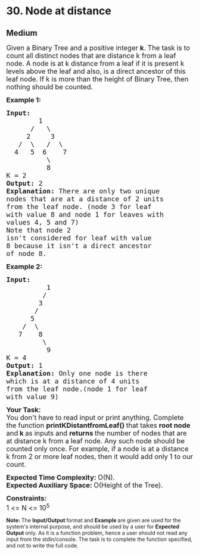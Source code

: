# 30. Node at distance
## Medium 
<div class="problem-statement">
                <p></p><p><span style="font-size:18px">Given a Binary Tree and a positive integer <strong>k</strong>. The task is to count&nbsp;all distinct nodes that are distance k from a leaf node.&nbsp;A node is at k distance from a leaf if it is present k levels above the leaf and also, is a direct ancestor of this leaf node. If k is more than the height of Binary Tree, then nothing should be counted.</span></p>

<p><span style="font-size:18px"><strong>Example 1:</strong></span></p>

<pre><span style="font-size:18px"><strong>Input:
</strong>        1
&nbsp;     /   \
&nbsp;    2     3
&nbsp;  /  \   /  \
&nbsp; 4   5  6    7
&nbsp;         \ 
&nbsp;         8
K = 2
<strong>Output: </strong>2<strong>
Explanation: </strong>There are only two unique
nodes that are at a distance of 2 units
from the leaf node.&nbsp;(node 3 for leaf
with value 8 and node 1 for leaves with
values 4, 5 and 7)
Note that node 2
isn't considered for leaf with value
8 because it isn't a direct ancestor
of node 8.</span>
</pre>

<p><span style="font-size:18px"><strong>Example 2:</strong></span></p>

<pre><span style="font-size:18px"><strong>Input:
</strong>          1
&nbsp;        /
&nbsp;       3
&nbsp;      /
&nbsp;     5
&nbsp;   /  \
&nbsp;  7    8
         \
&nbsp;         9
K = 4
<strong>Output: </strong>1<strong>
Explanation: </strong>Only one node is there
which is at a distance of 4 units
from the leaf node.(node 1 for leaf
with value 9)&nbsp;</span></pre>

<p><strong><span style="font-size:18px">Your Task:</span></strong><br>
<span style="font-size:18px">You don't have to read&nbsp;input or print anything. Complete the function <strong>printKDistantfromLeaf()&nbsp;</strong>that takes <strong>root node </strong>and<strong> k </strong>as inputs and <strong>returns </strong>the number of nodes that are at distance k from a leaf node. Any such node should be counted only once. For example, if a node is at a distance k from 2 or more leaf nodes, then it would add only 1 to our count.</span></p>

<p dir="ltr"><span style="font-size:18px"><strong>Expected Time Complexity: </strong>O(N).<br>
<strong>Expected Auxiliary Space: </strong>O(Height of the Tree).</span></p>

<p><span style="font-size:18px"><strong>Constraints:</strong><br>
1 &lt;= N &lt;= 10<sup>5</sup></span></p>

<p><strong>Note:&nbsp;</strong>The <strong>Input/Output </strong>format and <strong>Example </strong>are given are used for the system's internal purpose, and should be used by a user for <strong>Expected Output </strong>only. As it is a function problem, hence a user should not read any input from the stdin/console. The task is to complete the function specified, and not to write the full code.</p>
 <p></p>
            </div>